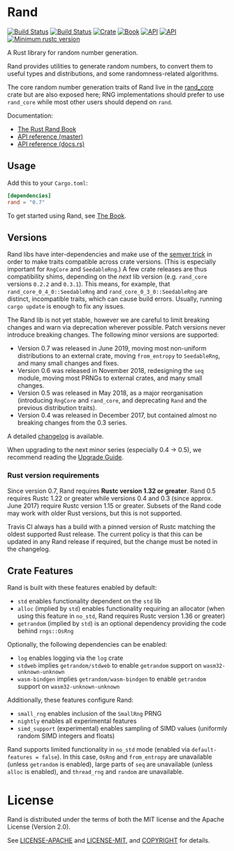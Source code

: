 # Rand

[![Build Status](https://travis-ci.org/rust-random/rand.svg?branch=master)](https://travis-ci.org/rust-random/rand)
[![Build Status](https://ci.appveyor.com/api/projects/status/github/rust-random/rand?svg=true)](https://ci.appveyor.com/project/rust-random/rand)
[![Crate](https://img.shields.io/crates/v/rand.svg)](https://crates.io/crates/rand)
[![Book](https://img.shields.io/badge/book-master-yellow.svg)](https://rust-random.github.io/book/)
[![API](https://img.shields.io/badge/api-master-yellow.svg)](https://rust-random.github.io/rand)
[![API](https://docs.rs/rand/badge.svg)](https://docs.rs/rand)
[![Minimum rustc version](https://img.shields.io/badge/rustc-1.32+-lightgray.svg)](https://github.com/rust-random/rand#rust-version-requirements)

A Rust library for random number generation.

Rand provides utilities to generate random numbers, to convert them to useful
types and distributions, and some randomness-related algorithms.

The core random number generation traits of Rand live in the [rand_core](
https://crates.io/crates/rand_core) crate but are also exposed here; RNG
implementations should prefer to use `rand_core` while most other users should
depend on `rand`.

Documentation:
-   [The Rust Rand Book](https://rust-random.github.io/book)
-   [API reference (master)](https://rust-random.github.io/rand)
-   [API reference (docs.rs)](https://docs.rs/rand)


## Usage

Add this to your `Cargo.toml`:

```toml
[dependencies]
rand = "0.7"
```

To get started using Rand, see [The Book](https://rust-random.github.io/book).


## Versions

Rand libs have inter-dependencies and make use of the
[semver trick](https://github.com/dtolnay/semver-trick/) in order to make traits
compatible across crate versions. (This is especially important for `RngCore`
and `SeedableRng`.) A few crate releases are thus compatibility shims,
depending on the *next* lib version (e.g. `rand_core` versions `0.2.2` and
`0.3.1`). This means, for example, that `rand_core_0_4_0::SeedableRng` and
`rand_core_0_3_0::SeedableRng` are distinct, incompatible traits, which can
cause build errors. Usually, running `cargo update` is enough to fix any issues.

The Rand lib is not yet stable, however we are careful to limit breaking changes
and warn via deprecation wherever possible. Patch versions never introduce
breaking changes. The following minor versions are supported:

-   Version 0.7 was released in June 2019, moving most non-uniform distributions
    to an external crate, moving `from_entropy` to `SeedableRng`, and many small
    changes and fixes.
-   Version 0.6 was released in November 2018, redesigning the `seq` module,
    moving most PRNGs to external crates, and many small changes.
-   Version 0.5 was released in May 2018, as a major reorganisation
    (introducing `RngCore` and `rand_core`, and deprecating `Rand` and the
    previous distribution traits).
-   Version 0.4 was released in December 2017, but contained almost no breaking
    changes from the 0.3 series.

A detailed [changelog](CHANGELOG.md) is available.

When upgrading to the next minor series (especially 0.4 → 0.5), we recommend
reading the [Upgrade Guide](https://rust-random.github.io/book/update.html).

### Rust version requirements

Since version 0.7, Rand requires **Rustc version 1.32 or greater**.
Rand 0.5 requires Rustc 1.22 or greater while versions
0.4 and 0.3 (since approx. June 2017) require Rustc version 1.15 or
greater. Subsets of the Rand code may work with older Rust versions, but this
is not supported.

Travis CI always has a build with a pinned version of Rustc matching the oldest
supported Rust release. The current policy is that this can be updated in any
Rand release if required, but the change must be noted in the changelog.

## Crate Features

Rand is built with these features enabled by default:

-   `std` enables functionality dependent on the `std` lib
-   `alloc` (implied by `std`) enables functionality requiring an allocator (when using this feature in `no_std`, Rand requires Rustc version 1.36 or greater)
-   `getrandom` (implied by `std`) is an optional dependency providing the code
    behind `rngs::OsRng`

Optionally, the following dependencies can be enabled:

-   `log` enables logging via the `log` crate
-   `stdweb` implies `getrandom/stdweb` to enable
    `getrandom` support on `wasm32-unknown-unknown`
-   `wasm-bindgen` implies `getrandom/wasm-bindgen` to enable
    `getrandom` support on `wasm32-unknown-unknown`

Additionally, these features configure Rand:

-   `small_rng` enables inclusion of the `SmallRng` PRNG
-   `nightly` enables all experimental features
-   `simd_support` (experimental) enables sampling of SIMD values
    (uniformly random SIMD integers and floats)

Rand supports limited functionality in `no_std` mode (enabled via
`default-features = false`). In this case, `OsRng` and `from_entropy` are
unavailable (unless `getrandom` is enabled), large parts of `seq` are
unavailable (unless `alloc` is enabled), and `thread_rng` and `random` are
unavailable.

# License

Rand is distributed under the terms of both the MIT license and the
Apache License (Version 2.0).

See [LICENSE-APACHE](LICENSE-APACHE) and [LICENSE-MIT](LICENSE-MIT), and
[COPYRIGHT](COPYRIGHT) for details.
